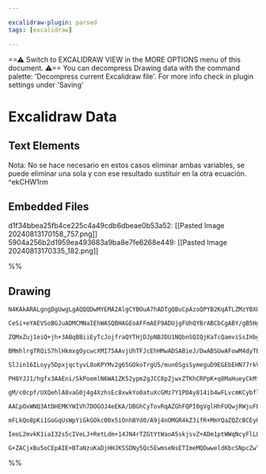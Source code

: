 ```yaml
---

excalidraw-plugin: parsed
tags: [excalidraw]

---
```

==⚠  Switch to EXCALIDRAW VIEW in the MORE OPTIONS menu of this document. ⚠== You can decompress Drawing data with the command palette: 'Decompress current Excalidraw file'. For more info check in plugin settings under 'Saving'


# Excalidraw Data
## Text Elements
Nota: No se hace necesario en estos casos eliminar ambas variables, se puede eliminar una sola y con ese resultado sustituir en la otra ecuación. ^ekCHW1rm

## Embedded Files
d1f34bbea25fb4ce225c4a49cdb6dbeae0b53a52: [[Pasted Image 20240813170158_757.png]]
5904a256b2d1959ea493683a9ba8e7fe6268e449: [[Pasted Image 20240813170335_182.png]]

%%
## Drawing
```compressed-json
N4KAkARALgngDgUwgLgAQQQDwMYEMA2AlgCYBOuA7hADTgQBuCpAzoQPYB2KqATLZMzYBXUtiRoIACyhQ4zZAHoFAc0JRJQgEYA6bGwC2CgF7N6hbEcK4OCtptbErHALRY8RMpWdx8Q1TdIEfARcZgRmBShcZQUebTiADho6IIR9BA4oZm4AbXAwUDAi6HhxdEJ9aKR+YsYWdi40AFYayDrWTgA5TjFuHgBGAGYeADYEkYAGAHYW/MhCDmIsbghc

CeSi+eYAEVSoBGJuADMCMNaIEhWASQBHAGEoAFFmAEF9ADUjgFUhQYBrABCbCgABY/gB5HgbYpHQj4fAAZVgwRWgg80IEUFIbD+CAA6iR1H1zswsTiEEiYCiJGjLudsX5JBxwtk0P1zmw4LhsGoYNx+hMJudrMpqaghXMIJhuM5BiMptoRqMhglBlMRiNBk1+iDzny0M4eBMQfEAJxqpVGqYTQb9HizTYQUnY3F3Nj4NikFZY6zMLmBTIYiCabl/

ZQMxZuj1eiQ+jh+3ABqBBiiEyTcJojfraQYTHjDJpNBJDU1NQbnSQIQjKaTcQamviSsIHbgzKYJAYC03ncPCOBXYis1A5AC65yO5HSA+4HCE8PpwkWzOYQ9n88lmkXxEewXSmSHo/OQjgxFw+0ObKm+aLI21IKaIKm5yIHD+M7n+GfbGwuIvqBO+BnE2URQEIQ4QIgiwLMoQawsE04SMQ/RHIMIKaJoIT2kcmggmIPD2tgIK4CCprYMQmgjORIQI

BMmhlrgTRQiS7hlHkmxgOycwcXMI75AAvjUhTFJcEhHMwADSABieJ/DwABSUwAFowM4dyTEcxCDHiVxsEGsCICsFRVEG0poEapqKqWCQTPK/TWSRD56jKRpNNo/Q6lMV75iCtqmrqkqpsQRJoHKiRysW979JmgwxSMFZVjWyZoCRExucWt6eRMD7XnFkoimKEqOs65JRp63rkPG/oZMm5whj+vZCJG7plbGFUJkmsFwoiyJlE67p0sBLr4mmxKDe

SlJin16ILoyy5DpxjqctyvL8oKPYMv2g65GOkoTrgU5/mun6SgsSymeguD9EGEbEHN77rkVCAtmy8rWveEyquc7QNNwkyFbUTAdBw3QcL0l42aqPCPg6wk7Hsz3/qcCC1VuO5pNVq4fkeJ5ngj/RXlq4zqh53aSi+b5oEdX4/gjAFAUVIFgSskGOBwMHjnCCAIegTSmsauD2iMmg8EhpamiEJHhYMuCmiGCQIFMRwIEqYwICCJFBswLG5FxC2bP0

PH8YJJ1/hgfx3AAEni/SkPoemlN6WA1ZK52ypm2gJCC8pZjwxZTKhCRPpK+q8MaHueyCkMff0WYw5AgXBagD7ZurprmtlPBTHZuWOpW1a1mgMzaIKJel6X/mOvlZT/ZiQ2lTG6AAMQ0batpBnVYY3fX5W+lVgYc/CE29bShwkmSuIEkF6ZmWPQ1D6i/Wj5KDI1ndbIclyPKwKtNcQA1m0Hjtjp7Qd93HY6p3LBIAvXVua+oFTTZPX+AyFtMpqal9

gM/c0cpf/UXQehlA8vaG0j4g4XzhsEc8xwkYo0atuXcGMz7Y1PDAy814ib4wFLvcmKCybfl/LAwCyNJT7EwEldA3QohoG6KgMIqBJDcgQA/BAYhmCJnYKgDI3DSRsGYKgPAggBFBAqAsRMAAdDg+0QwCPoJw3AmhgjMGoPQlhcAhAHBYaI/Q4jSCoEargeh7ojEwEEZwXhCApGBGYHOKIxA2D0LAlANQQhCD6J4fgIxwJyDcOwEIZaABnjg2hrqU

AACpOxWNQ3AtDHEMKYWIVh7DOGOJ4eEKA/DBGhCyTovRqAZGhFQPI0gVglHhFUQwjRWjuFEF0dI/RhjjFeNQGYvQHBLGoBsXY3ADinGklce47hHSWk+KMWwgJPJgmhPHJwKACJCBGDKEaYuZc1kTD1pAI4czJL7ThCHTZ0AnYvCIMoRo6BghHGdo6OoLj3AnOrOc6AnIgztKiAsJg3NH6LVKf4AgkSKHROBLE1AdCEnMOSeEVJwzeGZIEUI3JdT8

mFLkQo8pKi1GoGqUsWpYiGkGOkc00x5iOnhBYd0/A9j4nOMGR4kZ3ifR+MmYQaZQZcBCEyQAJXCIssodNSGOhfAgC2CUC6oGzPafi4Aj6rDgHAJEuNuBCWgJWdIKxTm1hqAwQgCAKAAlDA1Jq0YViNyOGa810IID+NIEmK4+x9BIjrs1BuEBm42iGFdLV1rbX2v1fVLuzqe6VUTNVS13rqp2rSJJLq88aSLzDSIH1aRHXkknonRsxRw2ZEjQ68eF

IeoL2mvkK1iaI32s5cIVeLJ+RetLdm+14JN4rTZGtYtWaoA5skjsvZ+ADm1ptWWqNcyFlLL6P9EtA761pABVAB5Zz1UICuQmydHb7UKtILOm1bAKCVl6fgzNdbV1pEeIsF4W6d0hFNombEVAtVa2xPCAAGn0OUHsQTKlvJMGO6o73YAffgAAmhmFZ0VHwTFLJnJUpNihGDYAYJVkp5G+Grtoa0modT3kDn5NsPAjZtsPTmitCD74QBupa8MJAR1l

G+ZACjxBu5oCEpAIE+BTaNzuKaDjHHJKSSDNy5Qc5EwmseNsETImeMQDwweldKbcSNpcZwTGD1IBwECGYYQzAADipTiBUf3VsycCBuWLCYNBBDjoMiKOCH+LEmjzjYCIHAbgtmBXFGkWqtALmOQcqFc50gmipOQDsAAKzYVkBE0i4AAFk2BLBPVZ2mSNwACToHBcISq+IgD4kAA=
```
%%